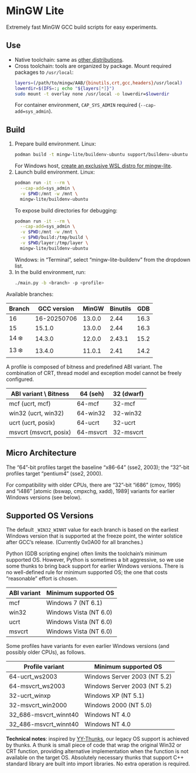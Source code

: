 # MinGW Lite

Extremely fast MinGW GCC build scripts for easy experiments.

## Use

- Native toolchain: same as [other distributions](https://www.mingw-w64.org/downloads/).
- Cross toolchain: tools are organized by package. Mount required packages to `/usr/local`:
  ```bash
  layers=(/path/to/mingw/AAB/{binutils,crt,gcc,headers}/usr/local)
  lowerdir=$(IFS=:; echo "${layers[*]}")
  sudo mount -t overlay none /usr/local -o lowerdir=$lowerdir
  ```
  For container environment, `CAP_SYS_ADMIN` required (`--cap-add=sys_admin`).

## Build

1. Prepare build environment. Linux:
   ```bash
   podman build -t mingw-lite/buildenv-ubuntu support/buildenv-ubuntu
   ```
   For Windows host, [create an exclusive WSL distro for mingw-lite](doc/wsl-buildenv.md).
2. Launch build environment. Linux:
   ```bash
   podman run -it --rm \
     --cap-add=sys_admin \
     -v $PWD:/mnt -w /mnt \
     mingw-lite/buildenv-ubuntu
   ```
   To expose build directories for debugging:
   ```bash
   podman run -it --rm \
     --cap-add=sys_admin \
     -v $PWD:/mnt -w /mnt \
     -v $PWD/build:/tmp/build \
     -v $PWD/layer:/tmp/layer \
     mingw-lite/buildenv-ubuntu
   ```
   Windows: in “Terminal”, select “mingw-lite-buildenv” from the dropdown list.
3. In the build environment, run:
   ```bash
   ./main.py -b <branch> -p <profile>
   ```

Available branches:

| Branch | GCC version | MinGW | Binutils | GDB |
| ------ | ----------- | ----- | -------- | --- |
| 16 | 16-20250706 | 13.0.0 | 2.44 | 16.3 |
| 15 | 15.1.0 | 13.0.0 | 2.44 | 16.3 |
| 14 ❄️ | 14.3.0 | 12.0.0 | 2.43.1 | 15.2 |
| 13 ❄️ | 13.4.0 | 11.0.1 | 2.41 | 14.2 |

A profile is composed of bitness and predefined ABI variant. The combination of CRT, thread model and exception model cannot be freely configured.

| ABI variant \ Bitness | 64 (seh) | 32 (dwarf) |
| --------------------- | -------- | ---------- |
| mcf (ucrt, mcf) | 64-mcf | 32-mcf |
| win32 (ucrt, win32) | 64-win32 | 32-win32 |
| ucrt (ucrt, posix) | 64-ucrt | 32-ucrt |
| msvcrt (msvcrt, posix) | 64-msvcrt | 32-msvcrt |

## Micro Architecture

The “64”-bit profiles target the baseline “x86-64” (sse2, 2003); the “32”-bit profiles target “pentium4” (sse2, 2000).

For compatibility with older CPUs, there are “32”-bit “i686” (cmov, 1995) and “i486” [atomic (bswap, cmpxchg, xadd), 1989] variants for earlier Windows versions (see below).

## Supported OS Versions

The default `_WIN32_WINNT` value for each branch is based on the earliest Windows version that is supported at the freeze point, the winter solstice after GCC’s release. (Currently 0x0A00 for all branches.)

Python (GDB scripting engine) often limits the toolchain’s minimum supported OS. However, Python is sometimes a bit aggressive, so we use some thunks to bring back support for earlier Windows versions. There is no well-defined rule for minimum supported OS; the one that costs “reasonable” effort is chosen.

| ABI variant | Minimum supported OS |
| ----------- | -------------------- |
| mcf | Windows 7 (NT 6.1) |
| win32 | Windows Vista (NT 6.0) |
| ucrt | Windows Vista (NT 6.0) |
| msvcrt | Windows Vista (NT 6.0) |

Some profiles have variants for even earlier Windows versions (and possibly older CPUs), as follows.

| Profile variant | Minimum supported OS |
| --------------- | -------------------- |
| 64-ucrt_ws2003 | Windows Server 2003 (NT 5.2) |
| 64-msvcrt_ws2003 | Windows Server 2003 (NT 5.2) |
| 32-ucrt_winxp | Windows XP (NT 5.1) |
| 32-msvcrt_win2000 | Windows 2000 (NT 5.0) |
| 32_686-msvcrt_winnt40 | Windows NT 4.0 |
| 32_486-msvcrt_winnt40 | Windows NT 4.0 |

**Technical notes**: inspired by [YY-Thunks](https://github.com/Chuyu-Team/YY-Thunks), our legacy OS support is achieved by thunks. A thunk is small piece of code that wrap the original Win32 or CRT function, providing alternative implementation when the function is not available on the target OS. Absolutely necessary thunks that support C++ standard library are built into import libraries. No extra operation is required.
